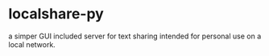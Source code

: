 # localshare-py
a simper GUI included server for text sharing intended for personal use on a local network.
